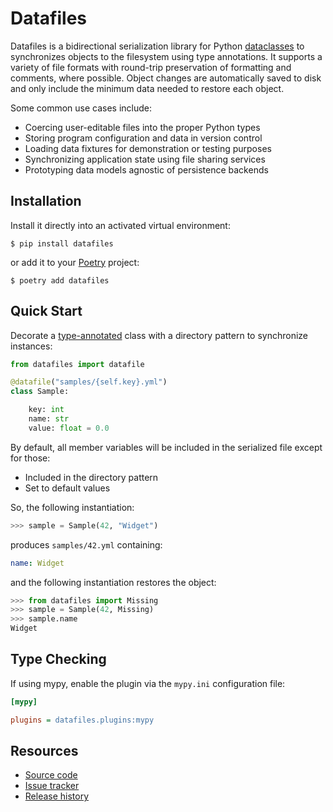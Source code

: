 # Datafiles

Datafiles is a bidirectional serialization library for Python [dataclasses](https://docs.python.org/3/library/dataclasses.html) to synchronizes objects to the filesystem using type annotations. It supports a variety of file formats with round-trip preservation of formatting and comments, where possible. Object changes are automatically saved to disk and only include the minimum data needed to restore each object.

Some common use cases include:

- Coercing user-editable files into the proper Python types
- Storing program configuration and data in version control
- Loading data fixtures for demonstration or testing purposes
- Synchronizing application state using file sharing services
- Prototyping data models agnostic of persistence backends

## Installation

Install it directly into an activated virtual environment:

```text
$ pip install datafiles
```

or add it to your [Poetry](https://poetry.eustace.io/) project:

```text
$ poetry add datafiles
```

## Quick Start

Decorate a [type-annotated](https://docs.python.org/3/library/typing.html) class with a directory pattern to synchronize instances:

```python
from datafiles import datafile

@datafile("samples/{self.key}.yml")
class Sample:

    key: int
    name: str
    value: float = 0.0
```

By default, all member variables will be included in the serialized file except for those:

- Included in the directory pattern
- Set to default values

So, the following instantiation:

```python
>>> sample = Sample(42, "Widget")
```

produces `samples/42.yml` containing:

```yaml
name: Widget
```

and the following instantiation restores the object:

```python
>>> from datafiles import Missing
>>> sample = Sample(42, Missing)
>>> sample.name
Widget
```

## Type Checking

If using mypy, enable the plugin via the `mypy.ini` configuration file:

```ini
[mypy]

plugins = datafiles.plugins:mypy
```

## Resources

- [Source code](https://github.com/jacebrowning/datafiles)
- [Issue tracker](https://github.com/jacebrowning/datafiles/issues)
- [Release history](https://github.com/jacebrowning/datafiles/blob/main/CHANGELOG.md)
